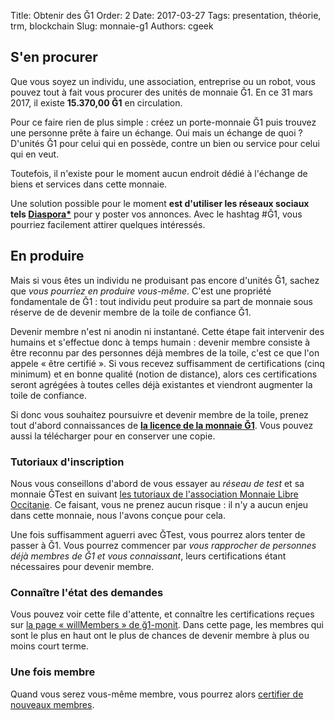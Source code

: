 Title: Obtenir des Ğ1
Order: 2
Date: 2017-03-27
Tags: presentation, théorie, trm, blockchain
Slug: monnaie-g1
Authors: cgeek

## S'en procurer

Que vous soyez un individu, une association, entreprise ou un robot, vous pouvez tout à fait vous procurer des unités de monnaie Ğ1. En ce 31 mars 2017, il existe **15.370,00 Ğ1** en circulation.

Pour ce faire rien de plus simple : créez un porte-monnaie Ğ1 puis trouvez une personne prête à faire un échange. Oui mais un échange de quoi ? D'unités Ğ1 pour celui qui en possède, contre un bien ou service pour celui qui en veut.

Toutefois, il n'existe pour le moment aucun endroit dédié à l'échange de biens et services dans cette monnaie.

Une solution possible pour le moment **est d'utiliser les réseaux sociaux tels [Diaspora*](https://framasphere.org)** pour y poster vos annonces. Avec le hashtag #Ğ1, vous pourriez facilement attirer quelques intéressés.

## En produire

Mais si vous êtes un individu ne produisant pas encore d'unités Ğ1, sachez que *vous pourriez en produire vous-même*. C'est une propriété fondamentale de Ğ1 : tout individu peut produire sa part de monnaie sous réserve de de devenir membre de la toile de confiance Ğ1.

Devenir membre n'est ni anodin ni instantané. Cette étape fait intervenir des humains et s'effectue donc à temps humain : devenir membre consiste à être reconnu par des personnes déjà membres de la toile, c'est ce que l'on appele « être certifié ». Si vous recevez suffisamment de certifications (cinq minimum) et en bonne qualité (notion de distance), alors ces certifications seront agrégées à toutes celles déjà existantes et viendront augmenter la toile de confiance.

Si donc vous souhaitez poursuivre et devenir membre de la toile, prenez tout d'abord connaissances de **[la licence de la monnaie Ğ1](https://duniter.org/fr/wiki/devenir-membre)**. Vous pouvez aussi la télécharger pour en conserver une copie.

### Tutoriaux d'inscription

Nous vous conseillons d'abord de vous essayer au *réseau de test* et sa monnaie ĞTest en suivant [les tutoriaux de l'association Monnaie Libre Occitanie](https://www.monnaielibreoccitanie.org/2017/01/24/nouvelle-monnaie-de-test-gtest/). Ce faisant, vous ne prenez aucun risque : il n'y a aucun enjeu dans cette monnaie, nous l'avons conçue pour cela.

Une fois suffisamment aguerri avec ĞTest, vous pourrez alors tenter de passer à Ğ1. Vous pourrez commencer par *vous rapprocher de personnes déjà membres de Ğ1 et vous connaissant*, leurs certifications étant nécessaires pour devenir membre.

### Connaître l'état des demandes

Vous pouvez voir cette file d'attente, et connaître les certifications reçues sur [la page « willMembers » de ğ1-monit](https://g1-monit.elois.org/willMembers?lg=fr&hideIdtyWithZeroCert=yes). Dans cette page, les membres qui sont le plus en haut ont le plus de chances de devenir membre à plus ou moins court terme.

### Une fois membre

Quand vous serez vous-même membre, vous pourrez alors [certifier de nouveaux membres](./wiki/certifier-de-nouveaux-membres).

